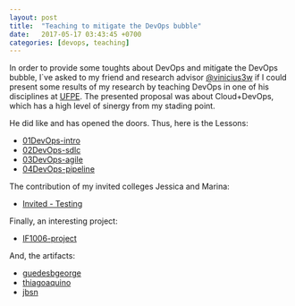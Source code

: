 ```yaml
---
layout: post
title:  "Teaching to mitigate the DevOps bubble"
date:   2017-05-17 03:43:45 +0700
categories: [devops, teaching]
---
```



In order to provide some toughts about DevOps and mitigate the DevOps bubble, I`ve asked to my friend and research advisor [@vinicius3w](https://twitter.com/vinicius3w) if I could present some results of my research by teaching DevOps in one of his disciplines at [UFPE](http://www2.cin.ufpe.br/site/index.php). The presented proposal was about Cloud+DevOps, which has a high level of sinergy from my stading point.

He did like and has opened the doors. Thus, here is the Lessons: 
* [01DevOps-intro](http://jfsc.github.io/static/docs/01devops.pdf)
* [02DevOps-sdlc](http://jfsc.github.io/static/docs/02devops.pdf)
* [03DevOps-agile](http://jfsc.github.io/static/docs/03devops.pdf)
* [04DevOps-pipeline](http://jfsc.github.io/static/docs/04devops.pdf)

The contribution of my invited colleges Jessica and Marina: 
* [Invited - Testing](http://jfsc.github.io/static/docs/invitedcolleges.pdf) 

Finally, an interesting project: 
* [IF1006-project](http://jfsc.github.io/static/docs/IF1006-project.pdf)

And, the artifacts:
* [guedesbgeorge](https://github.com/guedesbgeorge/IF1006-Projeto)
* [thiagoaquino](https://github.com/ThiagoAquino/IF1006?files=1)
* [jbsn](https://github.com/jbsn94/if1006)


